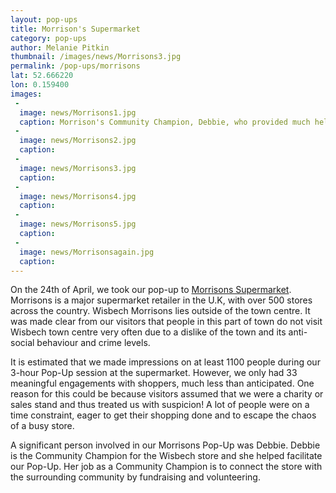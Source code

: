 ```yaml
---
layout: pop-ups
title: Morrison's Supermarket
category: pop-ups
author: Melanie Pitkin
thumbnail: /images/news/Morrisons3.jpg
permalink: /pop-ups/morrisons
lat: 52.666220
lon: 0.159400
images:
 -
  image: news/Morrisons1.jpg
  caption: Morrison's Community Champion, Debbie, who provided much help in organising our visit.
 -
  image: news/Morrisons2.jpg
  caption:
 -
  image: news/Morrisons3.jpg
  caption:
 -
  image: news/Morrisons4.jpg
  caption:
 -
  image: news/Morrisons5.jpg
  caption:
 -
  image: news/Morrisonsagain.jpg
  caption:
---
```

On the 24th of April, we took our pop-up to [Morrisons Supermarket](https://my.morrisons.com/storefinder/511). Morrisons is a major supermarket retailer in the U.K, with over 500 stores across the country. Wisbech Morrisons lies outside of the town centre. It was made clear from our visitors that people in this part of town do not visit Wisbech town centre very often due to a dislike of the town and its anti-social behaviour and crime levels. 

It is estimated that we made impressions on at least 1100 people during our 3-hour Pop-Up session at the supermarket. However, we only had 33 meaningful engagements with shoppers, much less than anticipated. One reason for this could be because visitors assumed that we were a charity or sales stand and thus treated us with suspicion! A lot of people were on a time constraint, eager to get their shopping done and to escape the chaos of a busy store. 

A significant person involved in our Morrisons Pop-Up was Debbie. Debbie is the Community Champion for the Wisbech store and she helped facilitate our Pop-Up. Her job as a Community Champion is to connect the store with the surrounding community by fundraising and volunteering. 

